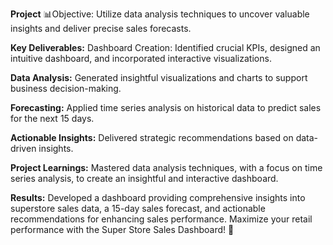**Project**
📊Objective: Utilize data analysis techniques to uncover valuable insights and deliver precise sales forecasts.

**Key Deliverables:**
Dashboard Creation: Identified crucial KPIs, designed an intuitive dashboard, and incorporated interactive visualizations.

**Data Analysis:** Generated insightful visualizations and charts to support business decision-making.

**Forecasting:** Applied time series analysis on historical data to predict sales for the next 15 days.

**Actionable Insights:** Delivered strategic recommendations based on data-driven insights.

**Project Learnings:**
Mastered data analysis techniques, with a focus on time series analysis, to create an insightful and interactive dashboard.

**Results:**
Developed a dashboard providing comprehensive insights into superstore sales data, a 15-day sales forecast, and actionable recommendations for enhancing sales performance.
Maximize your retail performance with the Super Store Sales Dashboard! 💼
